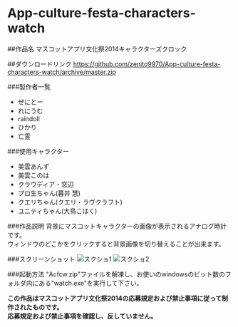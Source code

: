 App-culture-festa-characters-watch
==================================
##作品名
マスコットアプリ文化祭2014キャラクターズクロック

##ダウンロードリンク
<https://github.com/zenito9970/App-culture-festa-characters-watch/archive/master.zip>

###製作者一覧
* ぜにとー  
* れにうむ  
* raindoll  
* ひかり  
* 亡霊  

###使用キャラクター
* 美雲あんず  
* 美雲このは  
* クラウディア・窓辺  
* プロ生ちゃん(暮井 慧)  
* クエリちゃん(クエリ・ラヴクラフト)  
* ユニティちゃん(大鳥こはく)  

###作品説明
背景にマスコットキャラクターの画像が表示されるアナログ時計です。  
ウィンドウのどこかをクリックすると背景画像を切り替えることが出来ます。  

###スクリーンショット
![スクショ1](https://raw.github.com/wiki/zenito9970/App-culture-festa-characters-watch/screenshot1.PNG)
![スクショ2](https://raw.github.com/wiki/zenito9970/App-culture-festa-characters-watch/screenshot2.PNG)

###起動方法
"Acfcw.zip"ファイルを解凍し、お使いのwindowsのビット数のフォルダ内にある"watch.exe"を実行して下さい。

**この作品はマスコットアプリ文化祭2014の応募規定および禁止事項に従って制作されたものです。**  
**応募規定および禁止事項を確認し、反していません。**  
